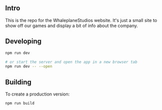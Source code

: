 ## Intro

This is the repo for the WhaleplaneStudios website. It's just a small site to show off our games and display a bit of info about the company.

## Developing

```bash
npm run dev

# or start the server and open the app in a new browser tab
npm run dev -- --open
```

## Building

To create a production version:

```bash
npm run build
```
